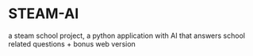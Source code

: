 # STEAM-AI
a steam school project, a python application with AI that answers school related questions + bonus web version
